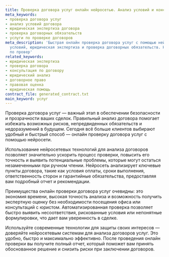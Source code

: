 ```yaml
---
title: Проверка договора услуг онлайн нейросетью. Анализ условий и консультаця
meta_keywords:
- проверка договора услуг
- анализ условий договора
- юридическая экспертиза договора
- проверка договорных обязательств
- услуги по проверке договоров
meta_description: 'Быстрая онлайн проверка договора услуг с помощью нейросети: анализ
  условий, юридическая экспертиза и проверка договорных обязательств. Надежные услуги
  по провер'
related_keywords:
- юридическая экспертиза
- проверка договора
- консультация по договору
- юридический анализ
- договорное право
- правовая оценка
- юридическая помощь
contract_file: generated_contract.txt
main_keyword: услуг
---
```


Проверка договора услуг — важный этап в обеспечении безопасности и прозрачности ваших сделок. Правильный анализ договора помогает избежать возможных рисков, непредвиденных обязательств и недоразумений в будущем. Сегодня всё больше клиентов выбирают удобный и быстрый способ — онлайн проверку договора услуг с помощью нейросети.

Использование нейросетевых технологий для анализа договоров позволяет значительно ускорить процесс проверки, повысить его точность и выявить потенциальные проблемы, которые могут остаться незамеченными при ручном чтении. Нейросеть анализирует ключевые пункты договора, такие как условия оплаты, сроки выполнения, ответственность сторон и гарантийные обязательства, предоставляя вам подробный отчет и рекомендации.

Преимущества онлайн проверки договора услуг очевидны: это экономия времени, высокая точность анализа и возможность получить экспертную оценку без необходимости посещения офиса или консультаций с юристом. Автоматизированная проверка позволяет быстро выявить несоответствия, рискованные условия или непонятные формулировки, что дает вам уверенность в сделке.

Используйте современные технологии для защиты своих интересов — доверяйте нейросетевым системам для анализа договоров услуг. Это удобно, быстро и максимально эффективно. После проведения онлайн проверки вы получите полный отчет, который поможет вам принять обоснованное решение и снизить риски при заключении договоров.